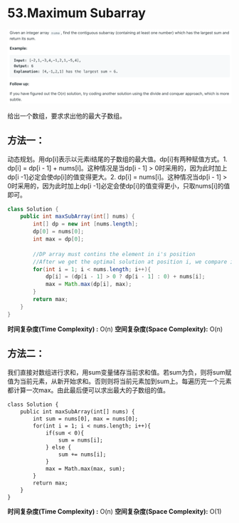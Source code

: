 # 53.Maximum Subarray

![](.gitbook/assets/image%20%2829%29.png)

给出一个数组，要求求出他的最大子数组。

## 方法一：

动态规划。用dp\[i\]表示以元素i结尾的子数组的最大值。dp\[i\]有两种赋值方式。1. dp\[i\] = dp\[i - 1\] + nums\[i\]。这种情况是当dp\[i - 1\] &gt; 0时采用的，因为此时加上dp\[i -1\]必定会使dp\[i\]的值变得更大。2. dp\[i\] = nums\[i\]。这种情况当dp\[i - 1\] &gt; 0时采用的，因为此时加上dp\[i -1\]必定会使dp\[i\]的值变得更小，只取nums\[i\]的值即可。

```java
class Solution {
    public int maxSubArray(int[] nums) {
        int[] dp = new int [nums.length];
        dp[0] = nums[0];
        int max = dp[0];
        
        //DP array must contins the element in i's position
        //After we get the optimal solution at position i, we compare it with max
        for(int i = 1; i < nums.length; i++){
            dp[i] = (dp[i - 1] > 0 ? dp[i - 1] : 0) + nums[i];
            max = Math.max(dp[i], max);
        }
        return max;
    }
}
```

**时间复杂度\(Time Complexity\) :** O\(n\)          **空间复杂度\(Space Complexity\):** O\(n\)

## 方法二：

我们直接对数组进行求和，用sum变量储存当前求和值。若sum为负，则将sum赋值为当前元素，从新开始求和。否则则将当前元素加到sum上。每遍历完一个元素都计算一次max。由此最后便可以求出最大的子数组的值。

```text
class Solution {
    public int maxSubArray(int[] nums) {
        int sum = nums[0], max = nums[0];
        for(int i = 1; i < nums.length; i++){
            if(sum < 0){
                sum = nums[i];
            } else {
                sum += nums[i];
            }
            max = Math.max(max, sum);
        }
        return max;
    }
}
```

**时间复杂度\(Time Complexity\) :** O\(n\)          **空间复杂度\(Space Complexity\):** O\(1\)

